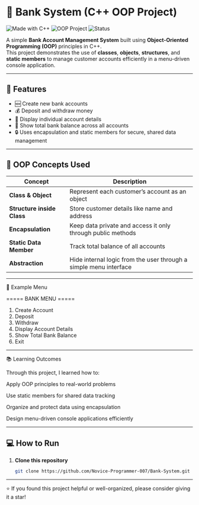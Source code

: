# 🏦 Bank System (C++ OOP Project)

![Made with C++](https://img.shields.io/badge/Made%20with-C%2B%2B-blue.svg)
![OOP Project](https://img.shields.io/badge/OOP-Concepts-orange.svg)
![Status](https://img.shields.io/badge/Status-Completed-success.svg)

A simple **Bank Account Management System** built using **Object-Oriented Programming (OOP)** principles in C++.  
This project demonstrates the use of **classes**, **objects**, **structures**, and **static members** to manage customer accounts efficiently in a menu-driven console application.

---

## 🚀 Features

- 🆕 Create new bank accounts  
- 💰 Deposit and withdraw money  
- 👤 Display individual account details  
- 🏦 Show total bank balance across all accounts  
- 🔒 Uses encapsulation and static members for secure, shared data management  

---

## 🧠 OOP Concepts Used

| Concept | Description |
|----------|--------------|
| **Class & Object** | Represent each customer’s account as an object |
| **Structure inside Class** | Store customer details like name and address |
| **Encapsulation** | Keep data private and access it only through public methods |
| **Static Data Member** | Track total balance of all accounts |
| **Abstraction** | Hide internal logic from the user through a simple menu interface |
   
---

🧾 Example Menu

===== BANK MENU =====
1. Create Account
2. Deposit
3. Withdraw
4. Display Account Details
5. Show Total Bank Balance
6. Exit

---

📚 Learning Outcomes

Through this project, I learned how to:

Apply OOP principles to real-world problems

Use static members for shared data tracking

Organize and protect data using encapsulation

Design menu-driven console applications efficiently

---

## 💻 How to Run

1. **Clone this repository**
   ```bash
   git clone https://github.com/Novice-Programmer-007/Bank-System.git
   ```

---

⭐ If you found this project helpful or well-organized, please consider giving it a star!







